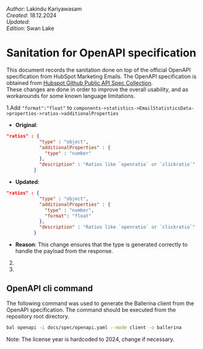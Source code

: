 _Author_:  Lakindu Kariyawasam \
_Created_: 18.12.2024 \
_Updated_:  \
_Edition_: Swan Lake

# Sanitation for OpenAPI specification

This document records the sanitation done on top of the official OpenAPI specification from HubSpot Marketing Emails. 
The OpenAPI specification is obtained from [Hubspot Github Public API Spec Collection](https://github.com/HubSpot/HubSpot-public-api-spec-collection/blob/main/PublicApiSpecs/Marketing/Marketing%20Emails/Rollouts/145892/v3/marketingEmails.json). \
These changes are done in order to improve the overall usability, and as workarounds for some known language limitations.

[//]: # (TODO: Add sanitation details)
1.Add `"format":"float"` to `components->statistics->EmailStatisticsData->properties->ratios->additionalProperties`
- **Original**: 
```json
"ratios" : {
            "type" : "object",
            "additionalProperties" : {
              "type" : "number"
            },
            "description" : "Ratios like `openratio` or `clickratio`"
          }
```

- **Updated**: 
```json
"ratios" : {
            "type" : "object",
            "additionalProperties" : {
              "type" : "number",
              "format": "float"
            },
            "description" : "Ratios like `openratio` or `clickratio`"
          }
```

- **Reason**:  This change ensures that the type is generated correctly to handle the payload from the response.

2. 
3. 

## OpenAPI cli command

The following command was used to generate the Ballerina client from the OpenAPI specification. The command should be executed from the repository root directory.

```bash
bal openapi -i docs/spec/openapi.yaml --mode client -o ballerina
```
Note: The license year is hardcoded to 2024, change if necessary.
